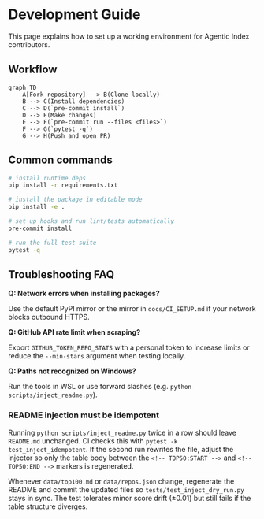 # Development Guide

This page explains how to set up a working environment for Agentic Index contributors.

## Workflow

```mermaid
graph TD
    A[Fork repository] --> B(Clone locally)
    B --> C(Install dependencies)
    C --> D(`pre-commit install`)
    D --> E(Make changes)
    E --> F(`pre-commit run --files <files>`)
    F --> G(`pytest -q`)
    G --> H(Push and open PR)
```

## Common commands

```bash
# install runtime deps
pip install -r requirements.txt

# install the package in editable mode
pip install -e .

# set up hooks and run lint/tests automatically
pre-commit install

# run the full test suite
pytest -q
```

## Troubleshooting FAQ

**Q: Network errors when installing packages?**

Use the default PyPI mirror or the mirror in `docs/CI_SETUP.md` if your network blocks outbound HTTPS.

**Q: GitHub API rate limit when scraping?**

Export `GITHUB_TOKEN_REPO_STATS` with a personal token to increase limits or reduce the `--min-stars` argument when testing locally.

**Q: Paths not recognized on Windows?**

Run the tools in WSL or use forward slashes (e.g. `python scripts/inject_readme.py`).

### README injection must be idempotent

Running `python scripts/inject_readme.py` twice in a row should leave `README.md`
unchanged. CI checks this with `pytest -k test_inject_idempotent`. If the second
run rewrites the file, adjust the injector so only the table body between the
`<!-- TOP50:START -->` and `<!-- TOP50:END -->` markers is regenerated.

Whenever `data/top100.md` or `data/repos.json` change, regenerate the README and
commit the updated files so `tests/test_inject_dry_run.py` stays in sync. The
test tolerates minor score drift (±0.01) but still fails if the table structure
diverges.

